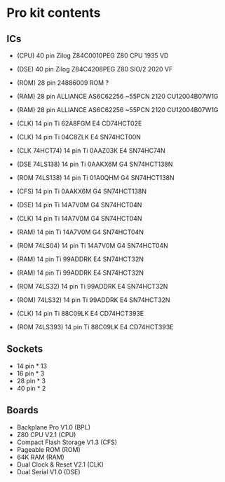 # Pro kit contents

## ICs

* (CPU) 40 pin Zilog Z84C0010PEG Z80 CPU 1935 VD
* (DSE) 40 pin Zilog Z84C4208PEG Z80 SIO/2 2020 VF
* (ROM) 28 pin 24886009 ROM ?
* (RAM) 28 pin ALLIANCE AS6C62256 ~55PCN 2120 CU12004B07W1G
* (RAM) 28 pin ALLIANCE AS6C62256 ~55PCN 2120 CU12004B07W1G

* (CLK) 14 pin Ti 62A8FGM E4 CD74HCT02E
* (CLK) 14 pin Ti 04C8ZLK E4 SN74HCT00N
* (CLK 74HCT74) 14 pin Ti 0AAZ03K E4 SN74HC74N
* (DSE 74LS138) 14 pin Ti 0AAKX6M G4 SN74HCT138N
* (ROM 74LS138) 14 pin Ti 01A0QHM G4 SN74HCT138N
* (CFS) 14 pin Ti 0AAKX6M G4 SN74HCT138N

* (DSE) 14 pin Ti 14A7V0M G4 SN74HCT04N
* (CLK) 14 pin Ti 14A7V0M G4 SN74HCT04N
* (RAM) 14 pin Ti 14A7V0M G4 SN74HCT04N
* (ROM 74LS04) 14 pin Ti 14A7V0M G4 SN74HCT04N
* (RAM) 14 pin Ti 99ADDRK E4 SN74HCT32N
* (RAM) 14 pin Ti 99ADDRK E4 SN74HCT32N
* (ROM 74LS32) 14 pin Ti 99ADDRK E4 SN74HCT32N
* (ROM) 74LS32) 14 pin Ti 99ADDRK E4 SN74HCT32N
* (CLK) 14 pin Ti 88C09LK E4 CD74HCT393E
* (ROM 74LS393) 14 pin Ti 88C09LK E4 CD74HCT393E

## Sockets

* 14 pin * 13
* 16 pin * 3
* 28 pin * 3
* 40 pin * 2

## Boards

* Backplane Pro V1.0 (BPL)
* Z80 CPU V2.1 (CPU)
* Compact Flash Storage V1.3 (CFS)
* Pageable ROM (ROM)
* 64K RAM (RAM)
* Dual Clock & Reset V2.1 (CLK)
* Dual Serial V1.0 (DSE)
